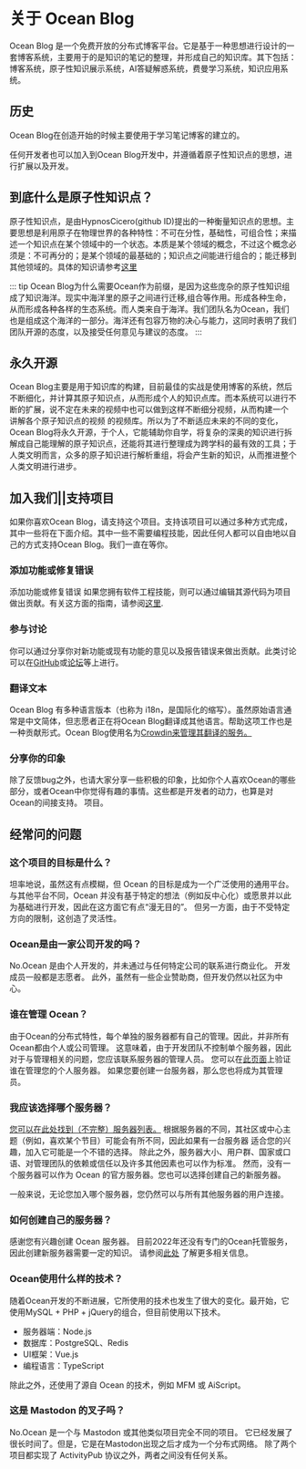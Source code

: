 # 关于 Ocean Blog

Ocean Blog 是一个免费开放的分布式博客平台。它是基于一种思想进行设计的一套博客系统，主要用于的是知识的笔记的整理，并形成自己的知识库。其下包括：博客系统，原子性知识展示系统，AI答疑解惑系统，费曼学习系统，知识应用系统。


## 历史

Ocean Blog在创造开始的时候主要使用于学习笔记博客的建立的。

任何开发者也可以加入到Ocean Blog开发中，并遵循着原子性知识点的思想，进行扩展以及开发。

## 到底什么是原子性知识点？

原子性知识点，是由HypnosCicero(github ID)提出的一种衡量知识点的思想。主要思想是利用原子在物理世界的各种特性：不可在分性，基础性，可组合性；来描述一个知识点在某个领域中的一个状态。本质是某个领域的概念，不过这个概念必须是：不可再分的；是某个领域的最基础的；知识点之间能进行组合的；能迁移到其他领域的。具体的知识请参考[这里]()<!--这里补充连接变化-->

::: tip
Ocean Blog为什么需要Ocean作为前缀，是因为这些庞杂的原子性知识组成了知识海洋。现实中海洋里的原子之间进行迁移,组合等作用。形成各种生命，从而形成各种各样的生态系统。而人类来自于海洋。我们团队名为Ocean，我们也是组成这个海洋的一部分。海洋还有包容万物的决心与能力，这同时表明了我们团队开源的态度，以及接受任何意见与建议的态度。
:::


## 永久开源
Ocean Blog主要是用于知识库的构建，目前最佳的实战是使用博客的系统，然后不断细化，并计算其原子知识点，从而形成个人的知识点库。而本系统可以进行不断的扩展，说不定在未来的视频中也可以做到这样不断细分视频，从而构建一个 讲解各个原子知识点的视频 的视频库。所以为了不断适应未来的不同的变化，Ocean Blog将永久开源，于个人，它能辅助你自学，将复杂的深奥的知识进行拆解成自己能理解的原子知识点，还能将其进行整理成为跨学科的最有效的工具；于人类文明而言，众多的原子知识进行解析重组，将会产生新的知识，从而推进整个人类文明进行进步。



## 加入我们||支持项目
如果你喜欢Ocean Blog，请支持这个项目。支持该项目可以通过多种方式完成，其中一些将在下面介绍。其中一些不需要编程技能，因此任何人都可以自由地以自己的方式支持Ocean Blog。我们一直在等你。

### 添加功能或修复错误
添加功能或修复错误 如果您拥有软件工程技能，则可以通过编辑其源代码为项目做出贡献。有关这方面的指南，请参阅[这里](https://github.com/Ocean-dev/Ocean/blob/develop/CONTRIBUTING.md).
<!--TODO 将连接地址进行更换-->

### 参与讨论
你可以通过分享你对新功能或现有功能的意见以及报告错误来做出贡献。此类讨论可以在[GitHub](https://github.com/Ocean-dev)或[论坛](https://forum.Ocean.io/)等上进行。
<!--TODO 将连接地址进行更换-->

### 翻译文本
 Ocean Blog 有多种语言版本（也称为 i18n，是国际化的缩写）。虽然原始语言通常是中文简体，但志愿者正在将Ocean Blog翻译成其他语言。帮助这项工作也是一种贡献形式。Ocean Blog使用名为[Crowdin来管理其翻译的服务。](https://crowdin.com/project/Ocean)
<!--TODO 更换地址-->

### 分享你的印象
除了反馈bug之外，也请大家分享一些积极的印象，比如你个人喜欢Ocean的哪些部分，或者Ocean中你觉得有趣的事情。这些都是开发者的动力，也算是对Ocean的间接支持。 项目。

## 经常问的问题
### 这个项目的目标是什么？
坦率地说，虽然这有点模糊，但 Ocean 的目标是成为一个广泛使用的通用平台。 与其他平台不同，Ocean 并没有基于特定的想法（例如反中心化）或愿景并以此为基础进行开发，因此在这方面它有点“漫无目的”。 但另一方面，由于不受特定方向的限制，这创造了灵活性。


### Ocean是由一家公司开发的吗？
No.Ocean 是由个人开发的，并未通过与任何特定公司的联系进行商业化。 开发成员一般都是志愿者。 此外，虽然有一些企业赞助商，但开发仍然以社区为中心。

### 谁在管理 Ocean？
由于Ocean的分布式特性，每个单独的服务器都有自己的管理。因此，并非所有Ocean都由个人或公司管理。 这意味着，由于开发团队不控制单个服务器，因此对于与管理相关的问题，您应该联系服务器的管理人员。 您可以在[此页面](/about)上验证谁在管理您的个人服务器。 如果您要创建一台服务器，那么您也将成为其管理员。

### 我应该选择哪个服务器？
[您可以在此处找到（不完整）服务器列表。](../instances.md) 根据服务器的不同，其社区或中心主题（例如，喜欢某个节目）可能会有所不同，因此如果有一台服务器 适合您的兴趣，加入它可能是一个不错的选择。 除此之外，服务器大小、用户群、国家或口语、对管理团队的依赖或信任以及许多其他因素也可以作为标准。 然而，没有一个服务器可以作为 Ocean 的官方服务器。您也可以选择创建自己的新服务器。

一般来说，无论您加入哪个服务器，您仍然可以与所有其他服务器的用户连接。

### 如何创建自己的服务器？
感谢您有兴趣创建 Ocean 服务器。 目前2022年还没有专门的Ocean托管服务，因此创建新服务器需要一定的知识。 请参阅[此处](./install.md) 了解更多相关信息。

### Ocean使用什么样的技术？
随着Ocean开发的不断进展，它所使用的技术也发生了很大的变化。最开始，它使用MySQL + PHP + jQuery的组合，但目前使用以下技术。
- 服务器端：Node.js
- 数据库：PostgreSQL、Redis
- UI框架：Vue.js
- 编程语言：TypeScript

除此之外，还使用了源自 Ocean 的技术，例如 MFM 或 AiScript。

### 这是 Mastodon 的叉子吗？
No.Ocean 是一个与 Mastodon 或其他类似项目完全不同的项目。 它已经发展了很长时间了。但是，它是在Mastodon出现之后才成为一个分布式网络。 除了两个项目都实现了 ActivityPub 协议之外，两者之间没有任何关系。
